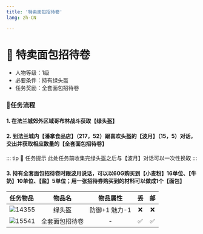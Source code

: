 ```yaml
---
title: '特卖面包招待卷'
lang: zh-CN

---
```


<RouterBack />

# 🍞 特卖面包招待卷

- 人物等级：1级
- 必要条件：持有绿头盔
- 任务奖励：全套面包招待卷

### 📝任务流程

#### 1. 在法兰城郊外区域哥布林战斗获取【绿头盔】

#### 2. 到法兰城内【潘拿食品店】（217，52）跟喜欢头盔的【波月】（15，5）对话，交出并获取相应数量的【全套面包招待卷】

::: tip 🚸 任务提示
此处任务前收集完绿头盔之后与【波月】对话可以一次性换取
:::

#### 3. 持有全套面包招待卷时跟波月说话，可以以60G购买到【小麦粉】16单位、【牛奶】10单位、【盐】5单位；用一张招待券购买到的材料可以做成1个【面包】


| 任务物品 | 物品名 | 物品属性 | 丢 | 邮 |
| :---- |:-------------:|:-------------:|:-------------:|:-------------:|
| ![14355](https://user-images.githubusercontent.com/78347270/117024675-29bc2480-ad35-11eb-9099-f6df6d2421c6.gif) |  绿头盔  |  防御+1 魅力-1  |  :x:  |  :x:  |
| ![15541](https://user-images.githubusercontent.com/78347270/117024677-2a54bb00-ad35-11eb-9d79-d8e5b2f54ace.gif) |  全套面包招待卷  |  -  |  ✅  |  ✅  |


